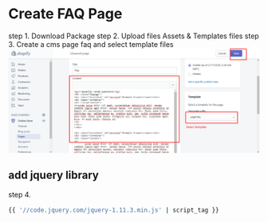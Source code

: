 # Create FAQ Page
step 1. Download Package
step 2. Upload files Assets & Templates files
step 3. Create a cms page faq and select template files 
![](images/create-page.png)

## add jquery library 

step 4. 

```bash
{{ '//code.jquery.com/jquery-1.11.3.min.js' | script_tag }}
```
